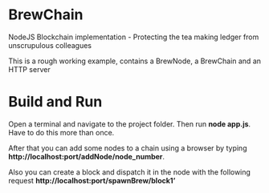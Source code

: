 # BrewChain
NodeJS Blockchain implementation - Protecting the tea making ledger from unscrupulous colleagues  

This is a rough working example, contains a BrewNode, a BrewChain and an HTTP server
# Build and Run
Open a terminal and navigate to the project folder. Then run **node app.js**. Have to do this more than once. 

After that you can add some nodes to a chain using a browser by typing **http://localhost:port/addNode/node_number**.

Also you can create a block and dispatch it in the node with the following request **http://localhost:port/spawnBrew/block1’**


